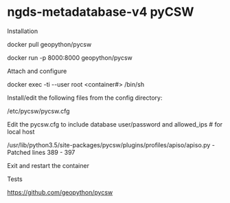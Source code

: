 # ngds-metadatabase-v4 pyCSW 


Installation

docker pull geopython/pycsw

docker run -p 8000:8000 geopython/pycsw

Attach and configure

docker exec -ti --user root <container#> /bin/sh

Install/edit the following files from the config directory:

/etc/pycsw/pycsw.cfg

Edit the pycsw.cfg to include database user/password and allowed_ips # for local host

/usr/lib/python3.5/site-packages/pycsw/plugins/profiles/apiso/apiso.py - Patched lines 389 - 397

Exit and restart the container

Tests





https://github.com/geopython/pycsw


